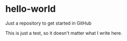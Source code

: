 # hello-world
Just a repository to get started in GitHub

This is just a test, so it doesn't matter what I write here.
